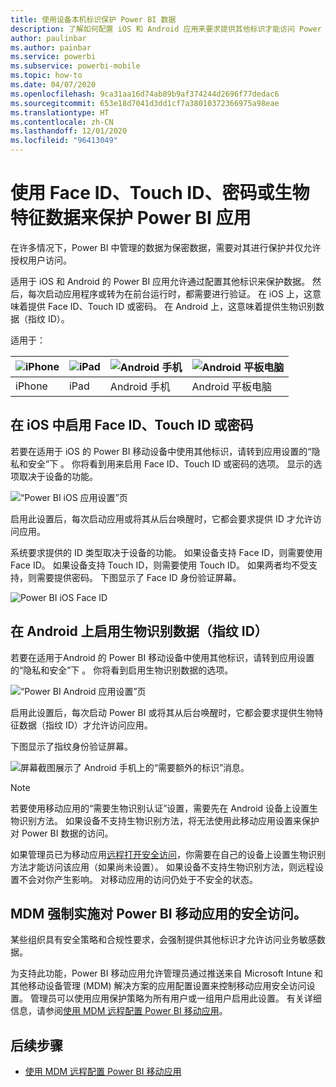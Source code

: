 ```yaml
---
title: 使用设备本机标识保护 Power BI 数据
description: 了解如何配置 iOS 和 Android 应用来要求提供其他标识才能访问 Power BI 数据
author: paulinbar
ms.author: painbar
ms.service: powerbi
ms.subservice: powerbi-mobile
ms.topic: how-to
ms.date: 04/07/2020
ms.openlocfilehash: 9ca31aa16d74ab89b9af374244d2696f77dedac6
ms.sourcegitcommit: 653e18d7041d3dd1cf7a38010372366975a98eae
ms.translationtype: HT
ms.contentlocale: zh-CN
ms.lasthandoff: 12/01/2020
ms.locfileid: "96413049"
---
```

# <a name="protect-power-bi-app-with-face-id-touch-id-passcode-or-biometric-data"></a>使用 Face ID、Touch ID、密码或生物特征数据来保护 Power BI 应用 

在许多情况下，Power BI 中管理的数据为保密数据，需要对其进行保护并仅允许授权用户访问。 

适用于 iOS 和 Android 的 Power BI 应用允许通过配置其他标识来保护数据。 然后，每次启动应用程序或转为在前台运行时，都需要进行验证。 在 iOS 上，这意味着提供 Face ID、Touch ID 或密码。 在 Android 上，这意味着提供生物识别数据（指纹 ID）。

适用于：

| ![iPhone](./media/mobile-native-secure-access/ios-logo-40-px.png) | ![iPad](./media/mobile-native-secure-access/ios-logo-40-px.png) | ![Android 手机](././media/mobile-native-secure-access/android-logo-40-px.png) | ![Android 平板电脑](././media/mobile-native-secure-access/android-logo-40-px.png) |
|:--- |:--- |:--- |:--- |
|iPhone |iPad |Android 手机 |Android 平板电脑 |

## <a name="turn-on-face-id-touch-id-or-passcode-on-ios"></a>在 iOS 中启用 Face ID、Touch ID 或密码

若要在适用于 iOS 的 Power BI 移动设备中使用其他标识，请转到应用设置的“隐私和安全”下  。 你将看到用来启用 Face ID、Touch ID 或密码的选项。 显示的选项取决于设备的功能。

![“Power BI iOS 应用设置”页](./media/mobile-native-secure-access/mobile-ios-native-secured-setting.png)

启用此设置后，每次启动应用或将其从后台唤醒时，它都会要求提供 ID 才允许访问应用。

系统要求提供的 ID 类型取决于设备的功能。 如果设备支持 Face ID，则需要使用 Face ID。 如果设备支持 Touch ID，则需要使用 Touch ID。 如果两者均不受支持，则需要提供密码。 下图显示了 Face ID 身份验证屏幕。

![Power BI iOS Face ID](./media/mobile-native-secure-access/mobile-ios-native-secured-faceid.png)

## <a name="turn-on-biometric-data-fingerprint-id-on-android"></a>在 Android 上启用生物识别数据（指纹 ID）

若要在适用于Android 的 Power BI 移动设备中使用其他标识，请转到应用设置的“隐私和安全”下  。 你将看到启用生物识别数据的选项。

![“Power BI Android 应用设置”页](./media/mobile-native-secure-access/mobile-android-native-secured-setting.png)

启用此设置后，每次启动 Power BI 或将其从后台唤醒时，它都会要求提供生物特征数据（指纹 ID）才允许访问应用。

下图显示了指纹身份验证屏幕。

![屏幕截图展示了 Android 手机上的“需要额外的标识”消息。](./media/mobile-native-secure-access/mobile-android-native-secured-fingerprint-id.png)

>[!NOTE]
>若要使用移动应用的“需要生物识别认证”设置，需要先在 Android 设备上设置生物识别方法。 如果设备不支持生物识别方法，将无法使用此移动应用设置来保护对 Power BI 数据的访问。
>
>如果管理员已为移动应用[远程打开安全访问](#mdm-enforcement-of-secure-access-to-your-power-bi-mobile-app)，你需要在自己的设备上设置生物识别方法才能访问该应用（如果尚未设置）。 如果设备不支持生物识别方法，则远程设置不会对你产生影响。 对移动应用的访问仍处于不安全的状态。

## <a name="mdm-enforcement-of-secure-access-to-your-power-bi-mobile-app"></a>MDM 强制实施对 Power BI 移动应用的安全访问。

某些组织具有安全策略和合规性要求，会强制提供其他标识才允许访问业务敏感数据。

为支持此功能，Power BI 移动应用允许管理员通过推送来自 Microsoft Intune 和其他移动设备管理 (MDM) 解决方案的应用配置设置来控制移动应用安全访问设置。 管理员可以使用应用保护策略为所有用户或一组用户启用此设置。 有关详细信息，请参阅[使用 MDM 远程配置 Power BI 移动应用](mobile-app-configuration.md#data-protection-settings-ios-and-android)。

## <a name="next-steps"></a>后续步骤
* [使用 MDM 远程配置 Power BI 移动应用](mobile-app-configuration.md)
